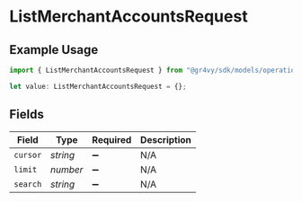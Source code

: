# ListMerchantAccountsRequest

## Example Usage

```typescript
import { ListMerchantAccountsRequest } from "@gr4vy/sdk/models/operations";

let value: ListMerchantAccountsRequest = {};
```

## Fields

| Field              | Type               | Required           | Description        |
| ------------------ | ------------------ | ------------------ | ------------------ |
| `cursor`           | *string*           | :heavy_minus_sign: | N/A                |
| `limit`            | *number*           | :heavy_minus_sign: | N/A                |
| `search`           | *string*           | :heavy_minus_sign: | N/A                |